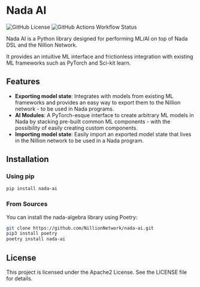 # Nada AI

![GitHub License](https://img.shields.io/github/license/NillionNetwork/nada-ai?style=for-the-badge)
![GitHub Actions Workflow Status](https://img.shields.io/github/actions/workflow/status/NillionNetwork/nada-ai/test?style=for-the-badge)

Nada AI is a Python library designed for performing ML/AI on top of Nada DSL and the Nillion Network.

It provides an intuitive ML interface and frictionless integration with existing ML frameworks such as PyTorch and Sci-kit learn.

## Features

- **Exporting model state**: Integrates with models from existing ML frameworks and provides an easy way to export them to the Nillion network - to be used in Nada programs.
- **AI Modules**: A PyTorch-esque interface to create arbitrary ML models in Nada by stacking pre-built common ML components - with the possibility of easily creating custom components.
- **Importing model state**: Easily import an exported model state that lives in the Nillion network to be used in a Nada program.

## Installation
### Using pip

```bash
pip install nada-ai
```

### From Sources
You can install the nada-algebra library using Poetry:

```bash
git clone https://github.com/NillionNetwork/nada-ai.git
pip3 install poetry
poetry install nada-ai
```

## License

This project is licensed under the Apache2 License. See the LICENSE file for details.
